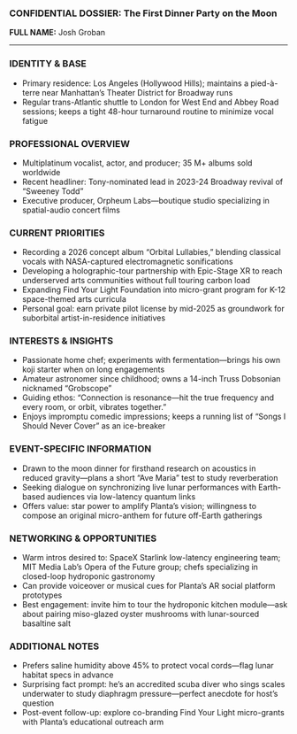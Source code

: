 ### CONFIDENTIAL DOSSIER: The First Dinner Party on the Moon

**FULL NAME:** Josh Groban

---
### IDENTITY & BASE
- Primary residence: Los Angeles (Hollywood Hills); maintains a pied-à-terre near Manhattan’s Theater District for Broadway runs
- Regular trans-Atlantic shuttle to London for West End and Abbey Road sessions; keeps a tight 48-hour turnaround routine to minimize vocal fatigue

### PROFESSIONAL OVERVIEW
- Multiplatinum vocalist, actor, and producer; 35 M+ albums sold worldwide
- Recent headliner: Tony-nominated lead in 2023-24 Broadway revival of “Sweeney Todd”
- Executive producer, Orpheum Labs—boutique studio specializing in spatial-audio concert films

### CURRENT PRIORITIES
- Recording a 2026 concept album “Orbital Lullabies,” blending classical vocals with NASA-captured electromagnetic sonifications
- Developing a holographic-tour partnership with Epic-Stage XR to reach underserved arts communities without full touring carbon load
- Expanding Find Your Light Foundation into micro-grant program for K-12 space-themed arts curricula
- Personal goal: earn private pilot license by mid-2025 as groundwork for suborbital artist-in-residence initiatives

### INTERESTS & INSIGHTS
- Passionate home chef; experiments with fermentation—brings his own koji starter when on long engagements
- Amateur astronomer since childhood; owns a 14-inch Truss Dobsonian nicknamed “Grobscope”
- Guiding ethos: “Connection is resonance—hit the true frequency and every room, or orbit, vibrates together.”  
- Enjoys impromptu comedic impressions; keeps a running list of “Songs I Should Never Cover” as an ice-breaker

### EVENT-SPECIFIC INFORMATION
- Drawn to the moon dinner for firsthand research on acoustics in reduced gravity—plans a short “Ave Maria” test to study reverberation
- Seeking dialogue on synchronizing live lunar performances with Earth-based audiences via low-latency quantum links
- Offers value: star power to amplify Planta’s vision; willingness to compose an original micro-anthem for future off-Earth gatherings

### NETWORKING & OPPORTUNITIES
- Warm intros desired to: SpaceX Starlink low-latency engineering team; MIT Media Lab’s Opera of the Future group; chefs specializing in closed-loop hydroponic gastronomy
- Can provide voiceover or musical cues for Planta’s AR social platform prototypes
- Best engagement: invite him to tour the hydroponic kitchen module—ask about pairing miso-glazed oyster mushrooms with lunar-sourced basaltine salt

### ADDITIONAL NOTES
- Prefers saline humidity above 45% to protect vocal cords—flag lunar habitat specs in advance
- Surprising fact prompt: he’s an accredited scuba diver who sings scales underwater to study diaphragm pressure—perfect anecdote for host’s question
- Post-event follow-up: explore co-branding Find Your Light micro-grants with Planta’s educational outreach arm
